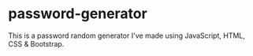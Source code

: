 # password-generator
This is a password random generator I've made using JavaScript, HTML, CSS &amp; Bootstrap.
